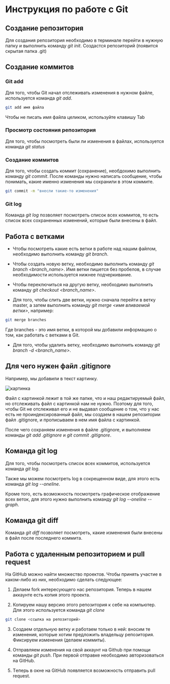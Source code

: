 # Инструкция по работе с Git #

## Создание репозитория ##

Для создания репозитория необходимо в терминале перейти в нужную папку и выполнить команду *git init*. Создастся репозиторий (появится скрытая папка .git)

## Создание коммитов ##

### Git add ###

Для  того, чтобы Git начал отслеживать изменения в нужном файле, используется команда *git add*.

```sh 
git add имя файла
```

Чтобы не писать имя файла целиком, используйте клавишу Tab

### Просмотр состояния репозитория ###

Для того, чтобы посмотреть были ли изменения в файлах, используется команда *git status*

### Создание коммитов ###

Для того, чтобы создать коммит (сохранение), необдохимо выполнить команду *git commit*. После команды нужно написать сообщение, чтобы понимать, какие именно изменения мы сохранили в этом коммите.

```sh
git commit -m "внесли такие-то изменения"
```

### Git log ###

Команда *git log* позволяет посмотреть список всех коммитов, то есть список всех сохраненных изменений, которые были внесены в файл.

## Работа с ветками

* Чтобы посмотреть какие есть ветки в работе над нашим файлом, необходимо выполнить команду *git branch*.

* Чтобы создать новую ветку, необходимо выполнить команду *git branch <branch_name>*. Имя ветки пишется без пробелов, в случае необходимости используется нижнее подчеркивание.

* Чтобы переключиться на другую ветку, необходимо выполнить команду *git checkout <branch_name>*.

* Для того, чтобы слить две ветки, нужно сначала перейти в ветку master, а затем выполнить команду *git merge <имя вливаемой ветки>*, например:

```sh
git merge branches
```

Где branches - это имя ветки, в которой мы добавили информацию о том, как работать с ветками в Git.

* Для того, чтобы удалить ветку, необходимо выполнить команду *git branch -d <branch_name>*.

## Для чего нужен файл .gitignore ##

Например, мы добавили в текст картинку.

![картинка](picture.jpg)

Файл с картинкой лежит в той же папке, что и наш редактируемый файл, но отслеживать файл с картинкой нам не нужно. Поэтому для того, чтобы Git не отслеживал его и не выдавал сообщение о том, что у нас есть не проиндексированный файл, мы создаем в нашем репозитории файл .gitignore, и прописываем в нем имя файла с картинкой.

После чего сохраняем изменения в файле .gitignore, и выполняем команды *git add .gitignore* и *git commit .gitignore*.

## Команда git log ##

Для того, чтобы посмотреть список всех коммитов, используется команда *git log*.

Также мы можем посмотреть log в сокрещенном виде, для этого есть команда *git log --oneline*.

Кроме того, есть возможность посмотреть графическое отображение всех веток, для этого нужно выполнить команду *git log --oneline --graph*.

## Команда git diff ##

Команда *git diff* позволяет посмотреть, какие изменения были внесены в файл после последнего коммита.

## Работа с удаленным репозиторием и pull request ##

На GitHub можно найти множество проектов. Чтобы принять участие в каком-либо из них, необходимо сделать следующее:

1. Делаем fork интересующего нас репозитория. Теперь в нашем аккаунте есть копия этого проекта.

2. Копируем нашу версию этого репозитория к себе на компьютер. Для этого используется команда *git clone*

```sh
git clone <сcылка на репозиторий>
```

3. Создаем отдельную ветку и работаем только в ней: вносим те изменения, которые хотим предложить владельцу репозитория.
Фиксируем изменения (делаем коммиты).

4. Отправляем изменения на свой аккаунт на Github при помощи команды *git push*. При первой отправке необходимо авторизоваться на GitHub.

5. Тeперь в окне на GitHub появляется возможность отправить pull request.
